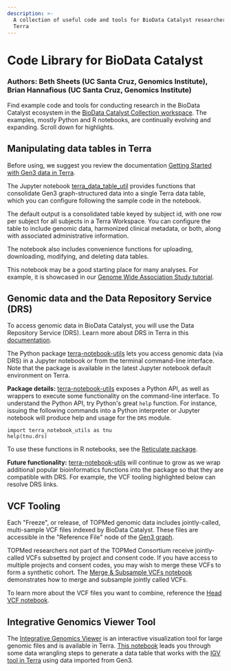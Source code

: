 ```yaml
---
description: >-
  A collection of useful code and tools for BioData Catalyst researchers on
  Terra
---
```


# Code Library for BioData Catalyst

### Authors: Beth Sheets \(UC Santa Cruz, Genomics Institute\), Brian Hannafious \(UC Santa Cruz, Genomics Institute\)

Find example code and tools for conducting research in the BioData Catalyst ecosystem in the [BioData Catalyst Collection workspace](https://terra.biodatacatalyst.nhlbi.nih.gov/#workspaces/biodata-catalyst/BioData%20Catalyst%20Collection). The examples, mostly Python and R notebooks,  are continually evolving and expanding. Scroll down for highlights.

## Manipulating data tables in Terra

Before using, we suggest you review the documentation [Getting Started with Gen3 data in Terra](https://support.terra.bio/hc/en-us/articles/360038087312).

The Jupyter notebook [terra\_data\_table\_util](https://app.terra.bio/#workspaces/biodata-catalyst/BioData%20Catalyst%20Collection/notebooks/launch/terra_data_table_util.ipynb) provides functions that consolidate Gen3 graph-structured data into a single Terra data table, which you can configure following the sample code in the notebook. 

The default output is a consolidated table keyed by subject id, with one row per subject for all subjects in a Terra Workspace. You can configure the table to include genomic data, harmonized clinical metadata, or both, along with associated administrative information.

The notebook also includes convenience functions for uploading, downloading, modifying, and deleting data tables.

This notebook may be a good starting place for many analyses. For example, it is showcased in our [Genome Wide Association Study tutorial](https://terra.biodatacatalyst.nhlbi.nih.gov/#workspaces/biodata-catalyst/BioData%20Catalyst%20GWAS%201000%20Genomes%20Tutorial).

## Genomic data and the Data Repository Service \(DRS\)

To access genomic data in BioData Catalyst, you will use the Data Repository Service \(DRS\). Learn more about DRS in Terra in this [documentation](https://support.terra.bio/hc/en-us/articles/360039330211).

The  Python package [terra-notebook-utils](https://github.com/DataBiosphere/terra-notebook-utils) lets you access genomic data \(via DRS\) in a Jupyter notebook or from the terminal command-line interface. Note that the package is available in the latest Jupyter notebook default environment on Terra.

**Package details:**  [terra-notebook-utils](https://github.com/DataBiosphere/terra-notebook-utils) exposes a Python API, as well as wrappers to execute some functionality on the command-line interface. To understand the Python API, try Python's great `help` function. For instance, issuing the following commands into a Python interpreter or Jupyter notebook will produce help and usage for the `DRS` module.

```text
import terra_notebook_utils as tnu
help(tnu.drs)
```

To use these functions in R notebooks, see the [Reticulate package](https://rstudio.github.io/reticulate/).

**Future functionality:**  [terra-notebook-utils](https://github.com/DataBiosphere/terra-notebook-utils) will continue to grow as we wrap additional popular bioinformatics functions into the package so that they are compatible with DRS. For example, the VCF tooling highlighted below can resolve DRS links.

## VCF Tooling

Each "Freeze", or release, of TOPMed genomic data includes jointly-called, multi-sample VCF files indexed by BioData Catalyst. These files are accessible in the "Reference File" node of the [Gen3 graph](https://gen3.biodatacatalyst.nhlbi.nih.gov/DD).

TOPMed researchers not part of the TOPMed Consortium receive jointly-called VCFs subsetted by project and consent code. If you have access to multiple projects and consent codes, you may wish to merge these VCFs to form a synthetic cohort. The [Merge & Subsample VCFs notebook ](https://terra.biodatacatalyst.nhlbi.nih.gov/#workspaces/biodata-catalyst/BioData%20Catalyst%20Collection/notebooks/launch/VCF%20Merge%20and%20Subsample%20Tutorial.ipynb) demonstrates how to merge and subsample jointly called VCFs.

To learn more about the VCF files you want to combine, reference the [Head VCF notebook](https://terra.biodatacatalyst.nhlbi.nih.gov/#workspaces/biodata-catalyst/BioData%20Catalyst%20Collection/notebooks/launch/head-vcf-gz.ipynb).

## Integrative Genomics Viewer Tool

The [Integrative Genomics Viewer](http://software.broadinstitute.org/software/igv/) is an interactive visualization tool for large genomic files and is available in Terra. [This notebook](https://terra.biodatacatalyst.nhlbi.nih.gov/#workspaces/biodata-catalyst/BioData%20Catalyst%20Collection/notebooks/launch/Prepare%20Gen3%20data%20for%20input%20into%20the%20Integrative%20Genomics%20Viewer%20%28IGV%29%20in%20Terra%20.ipynb) leads you through some data wrangling steps to generate a data table that works with the [IGV tool in Terra](https://support.terra.bio/hc/en-us/articles/360029654831-Viewing-IGV-tracks-of-BAM-files-in-your-workspace-data) using data imported from Gen3.

